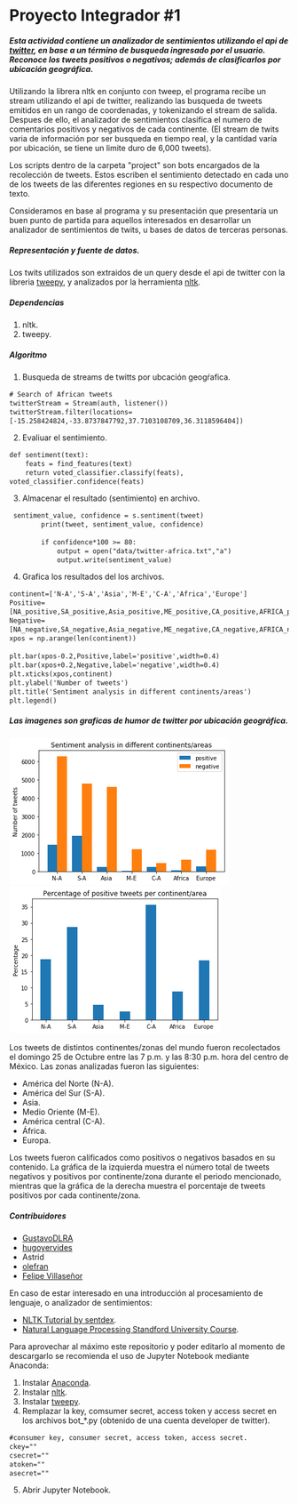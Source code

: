 # Proyecto Integrador #1
##### Esta actividad contiene un analizador de sentimientos utilizando el api de [twitter](https://developer.twitter.com), en base a un término de busqueda ingresado por el usuario. Reconoce los tweets positivos o negativos; además de clasificarlos por ubicación geográfica.

Utilizando la librera nltk en conjunto con tweep, el programa recibe un stream utilizando el api de twitter, realizando las busqueda de tweets emitidos en un rango de coordenadas, y tokenizando el stream de salida. Despues de ello, el analizador de sentimientos clasifica el numero de comentarios positivos y negativos de cada continente. (El stream de twits varia de información por ser busqueda en tiempo real, y la cantidad varía por ubicación, se tiene un limite duro de 6,000 tweets).

Los scripts dentro de la carpeta "project" son bots encargados de la recolección de tweets. Estos escriben el sentimiento detectado en cada uno de los tweets de las diferentes regiones en su respectivo documento de texto. 

Consideramos en base al programa y su presentación que presentaría un buen punto de partida para aquellos interesados en desarrollar un analizador de sentimientos de twits, u bases de datos de terceras personas.

##### Representación y fuente de datos. 
Los twits utilizados son extraidos de un query desde el api de twitter con la libreria [tweepy](https://www.tweepy.org/),  y analizados por la herramienta [nltk](https://www.nltk.org/).

##### Dependencias 
1. nltk.
2. tweepy.

##### Algoritmo
1. Busqueda de streams de twitts por ubcación geogŕafica.

```
# Search of African tweets
twitterStream = Stream(auth, listener())
twitterStream.filter(locations=[-15.258424824,-33.8737847792,37.7103108709,36.3118596404])
```
2. Evaliuar el sentimiento.

```
def sentiment(text):
    feats = find_features(text)
    return voted_classifier.classify(feats), voted_classifier.confidence(feats)
```

3. Almacenar el resultado (sentimiento) en archivo.

```
 sentiment_value, confidence = s.sentiment(tweet)
        print(tweet, sentiment_value, confidence)
        
        if confidence*100 >= 80:
            output = open("data/twitter-africa.txt","a")
            output.write(sentiment_value)
```

4. Grafica los resultados del los archivos.

```
continent=['N-A','S-A','Asia','M-E','C-A','Africa','Europe']
Positive=[NA_positive,SA_positive,Asia_positive,ME_positive,CA_positive,AFRICA_positive,EUROPE_positive]
Negative=[NA_negative,SA_negative,Asia_negative,ME_negative,CA_negative,AFRICA_negative,EUROPE_negative]
xpos = np.arange(len(continent))

plt.bar(xpos-0.2,Positive,label='positive',width=0.4)
plt.bar(xpos+0.2,Negative,label='negative',width=0.4)
plt.xticks(xpos,continent)
plt.ylabel('Number of tweets')
plt.title('Sentiment analysis in different continents/areas')
plt.legend()
```

##### Las imagenes son graficas de humor de twitter por ubicación geográfica.
![](Numero_total.png)
![](Porcentaje.png) 
 
 Los tweets de distintos continentes/zonas del mundo fueron recolectados el domingo 25 de Octubre entre las 7 p.m. y las 8:30 p.m. hora del centro de México.
 Las zonas analizadas fueron las siguientes:
 * América del Norte (N-A).
 * América del Sur (S-A).
 * Asia.
 * Medio Oriente (M-E).
 * América central (C-A).
 * África.
 * Europa.

Los tweets fueron calificados como positivos o negativos basados en su contenido. La gráfica de la izquierda muestra el número total de tweets negativos y positivos por continente/zona durante el periodo mencionado, mientras que la gráfica de la derecha muestra el porcentaje de tweets positivos por cada continente/zona.

 
##### Contribuidores
* [GustavoDLRA](https://github.com/GustavoDLRA)
* [hugoyervides](https://github.com/hugoyervides)
* Astrid
* [olefran](https://github.com/olefran)
* [Felipe Villaseñor](https://github.com/Felipev201)

En caso de estar interesado en una introducción al procesamiento de lenguaje, o analizador de sentimientos:
- [NLTK Tutorial by sentdex](https://www.youtube.com/playlist?list=PLQVvvaa0QuDf2JswnfiGkliBInZnIC4HL).
- [Natural Language Processing Standford University Course](https://www.youtube.com/watch?v=mOAXEQevCAE&ab_channel=AutomationStepbyStep-RaghavPal).

Para aprovechar al máximo este repositorio y poder editarlo al momento de descargarlo se recomienda el uso de Jupyter Notebook mediante Anaconda: 
1. Instalar [Anaconda](https://www.anaconda.com/products/individual).
2. Instalar [nltk](https://www.nltk.org/).
3. Instalar [tweepy](https://www.tweepy.org/).
4. Remplazar la key, comsumer secret, access token y access secret en los archivos bot_\*.py (obtenido de una cuenta developer de twitter).
```
#consumer key, consumer secret, access token, access secret.
ckey=""
csecret=""
atoken=""
asecret=""
```
5. Abrir Jupyter Notebook.
